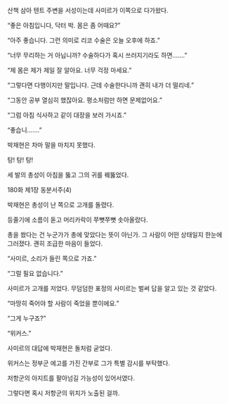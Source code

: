 산책 삼아 텐트 주변을 서성이는데 사미르가 이쪽으로 다가왔다.

“좋은 아침입니다, 닥터 박. 몸은 좀 어때요?”

“아주 좋습니다. 그런 의미로 리코 수술은 오늘 오후에 하죠.”

“너무 무리하는 거 아닙니까? 수술하다가 혹시 쓰러지기라도 하면…….”

“제 몸은 제가 제일 잘 알아요. 너무 걱정 마세요.”

“그렇다면 다행이지만 말입니다. 근데 수술한다니까 괜히 내가 더 떨리네.”

“그동안 공부 열심히 했잖아요. 평소처럼만 하면 문제없어요.”

“그럼 아침 식사하고 같이 대장을 보러 가시죠.”

“좋습니…….”

박재현은 차마 말을 마치지 못했다.

탕! 탕! 탕!

세 발의 총성이 아침을 뚫고 그의 귀를 꿰뚫었다.

180화 제1장 동분서주(4)

박재현은 총성이 난 쪽으로 고개를 돌렸다.

등줄기에 소름이 돋고 머리카락이 쭈뼛쭈뼛 솟아올랐다.

총을 쐈다는 건 누군가가 총에 맞았다는 뜻이 아닌가. 그 사람이 어떤 상태일지 한눈에 그러졌다. 괜히 조급한 마음이 들었다.

“사미르, 소리가 들린 쪽으로 가죠.”

“그럴 필요 없습니다.”

사미르가 고개를 저었다. 무덤덤한 표정의 사미르는 벌써 답을 알고 있는 것 같았다.

“마땅히 죽어야 할 사람이 죽었을 뿐이에요.”

“그게 누구죠?”

“위커스.”

사미르의 대답에 박재현은 돌처럼 굳었다.

위커스는 정부군 에고를 가진 간부로 그가 특별 감시를 부탁했다.

저항군의 아지트를 팔아넘길 가능성이 있어서였다.

그렇다면 혹시 저항군의 위치가 노출된 걸까.